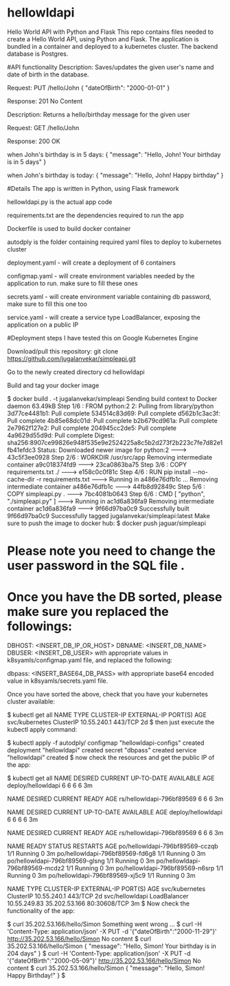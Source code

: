 # hellowldapi

Hello World API with Python and Flask
This repo contains files needed to create a Hello World API, using Python and Flask. The application is bundled in a container and deployed to a kubernetes cluster. The backend database is Postgres.

#API functionality
Description: Saves/updates the given user's name and date of birth in the database.

Request: PUT /hello/John { "dateOfBirth": "2000-01-01" }

Response: 201 No Content

Description: Returns a hello/birthday message for the given user

Request: GET /hello/John

Response: 200 OK

when John's birthday is in 5 days: { "message": "Hello, John! Your birthday is in 5 days" }

when John's birthday is today: { "message": "Hello, John! Happy birthday" }

#Details
The app is written in Python, using Flask framework

hellowldapi.py is the actual app code

requirements.txt are the dependencies required to run the app

Dockerfile is used to build docker container

autodply is the folder containing required yaml files to deploy to kubernetes cluster

deployment.yaml - will create a deployment of 6 containers

configmap.yaml - will create environment variables needed by the application to run. make sure to fill these ones

secrets.yaml - will create environment variable containing db password, make sure to fill this one too

service.yaml - will create a service type LoadBalancer, exposing the application on a public IP

#Deployment steps
I have tested this on Google Kubernetes Engine

Download/pull this repository: git clone https://github.com/jugalanvekar/simpleapi.git

Go to the newly created directory cd hellowldapi

Build and tag your docker image

$ docker build . -t jugalanvekar/simpleapi
Sending build context to Docker daemon  63.49kB
Step 1/6 : FROM python:2
2: Pulling from library/python
3d77ce4481b1: Pull complete
534514c83d69: Pull complete
d562b1c3ac3f: Pull complete
4b85e68dc01d: Pull complete
b2b679cd961a: Pull complete
2e7962f127e2: Pull complete
204945cc2de5: Pull complete
4a9629d55d9d: Pull complete
Digest: sha256:8907ce99826e948f535e9e2524225a8c5b2d273f2b223c7fe7d82e1fb41efdc3
Status: Downloaded newer image for python:2
 ---> 43c5f3ee0928
Step 2/6 : WORKDIR /usr/src/app
Removing intermediate container a9c018374fd9
 ---> 23ca0863ba75
Step 3/6 : COPY requirements.txt ./
 ---> e158c0c0f81c
Step 4/6 : RUN pip install --no-cache-dir -r requirements.txt
 ---> Running in a486e76dfb1c
 ...
Removing intermediate container a486e76dfb1c
 ---> 44fb8d92849c
Step 5/6 : COPY simpleapi.py .
 ---> 7bc4081b0643
Step 6/6 : CMD [ "python", "./simpleapi.py" ]
 ---> Running in ac1d6a836fa9
Removing intermediate container ac1d6a836fa9
 ---> 9f66d97ba0c9
Successfully built 9f66d97ba0c9
Successfully tagged jugalanvekar/simpleapi:latest
Make sure to push the image to docker hub: $ docker push jaguar/simpleapi

# Please note you need to change the user password in the SQL file .

# Once you have the DB sorted, please make sure you replaced the followings:

DBHOST: <INSERT_DB_IP_OR_HOST>
DBNAME: <INSERT_DB_NAME>
DBUSER: <INSERT_DB_USER>
with appropriate values in k8syamls/configmap.yaml file, and replaced the following:

  dbpass: <INSERT_BASE64_DB_PASS>
with appropriate base64 encoded value in k8syamls/secrets.yaml file.

Once you have sorted the above, check that you have your kubernetes cluster available:

$ kubectl get all
NAME             TYPE        CLUSTER-IP    EXTERNAL-IP   PORT(S)   AGE
svc/kubernetes   ClusterIP   10.55.240.1   <none>        443/TCP   2d
$
then just execute the kubectl apply command:

$ kubectl apply -f autodply/
configmap "hellowldapi-configs" created
deployment "hellowldapi" created
secret "dbpass" created
service "hellowldapi" created
$
now check the resources and get the public IP of the app:

$ kubectl get all
NAME               DESIRED   CURRENT   UP-TO-DATE   AVAILABLE   AGE
deploy/hellowldapi   6         6         6            6           3m

NAME                      DESIRED   CURRENT   READY     AGE
rs/hellowldapi-796bf89569   6         6         6         3m

NAME               DESIRED   CURRENT   UP-TO-DATE   AVAILABLE   AGE
deploy/hellowldapi   6         6         6            6           3m

NAME                      DESIRED   CURRENT   READY     AGE
rs/hellowldapi-796bf89569   6         6         6         3m

NAME                            READY     STATUS    RESTARTS   AGE
po/hellowldapi-796bf89569-cczqb   1/1       Running   0          3m
po/hellowldapi-796bf89569-fd6g8   1/1       Running   0          3m
po/hellowldapi-796bf89569-glsng   1/1       Running   0          3m
po/hellowldapi-796bf89569-mcdz2   1/1       Running   0          3m
po/hellowldapi-796bf89569-n6srp   1/1       Running   0          3m
po/hellowldapi-796bf89569-xj5c9   1/1       Running   0          3m

NAME             TYPE           CLUSTER-IP     EXTERNAL-IP     PORT(S)        AGE
svc/kubernetes   ClusterIP      10.55.240.1    <none>          443/TCP        2d
svc/hellowldapi    LoadBalancer   10.55.249.83   35.202.53.166   80:30608/TCP   3m
$
Now check the functionality of the app:

$ curl 35.202.53.166/hello/Simon
Something went wrong ...
$ curl -H 'Content-Type: application/json' -X PUT -d '{"dateOfBirth":"2000-11-29"}' http://35.202.53.166/hello/Simon
No content
$ curl 35.202.53.166/hello/Simon
{ "message": "Hello, Simon! Your birthday is in 204 days" }
$ curl -H 'Content-Type: application/json' -X PUT -d '{"dateOfBirth":"2000-05-09"}' http://35.202.53.166/hello/Simon
No content
$ curl 35.202.53.166/hello/Simon
{ "message": "Hello, Simon! Happy Birthday!" }
$
